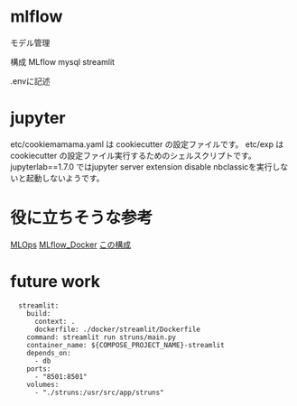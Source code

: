 # mlflow
モデル管理


構成
MLflow
mysql
streamlit



.envに記述



# jupyter

etc/cookiemamama.yaml は cookiecutter の設定ファイルです。
etc/exp は cookiecutter の設定ファイル実行するためのシェルスクリプトです。
jupyterlab==1.7.0 ではjupyter server extension disable nbclassicを実行しないと起動しないようです。


# 役に立ちそうな参考
[MLOps](https://qiita.com/c60evaporator/items/e0eb1a0c521d1310d95d)
[MLflow_Docker](https://qiita.com/c60evaporator/items/e1fd57a0263a19b629d1)
[この構成](https://zenn.dev/mamamajohn/articles/616c2b3e2ae24d)




# future work

```
  streamlit:
    build:
      context: .
      dockerfile: ./docker/streamlit/Dockerfile
    command: streamlit run struns/main.py
    container_name: ${COMPOSE_PROJECT_NAME}-streamlit
    depends_on: 
      - db
    ports:
      - "8501:8501"
    volumes:
      - "./struns:/usr/src/app/struns"
```

